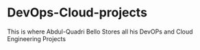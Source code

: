 # DevOps-Cloud-projects
This is where Abdul-Quadri Bello Stores all his DevOPs and Cloud Engineering Projects

